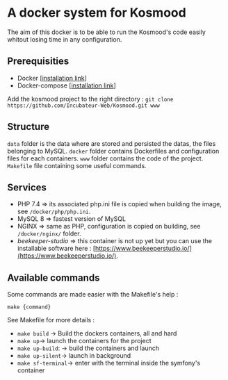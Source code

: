 # A docker system for Kosmood

The aim of this docker is to be able to run the Kosmood's code easily whitout losing time in any configuration.

## Prerequisities

* Docker [[installation link](https://docs.docker.com/get-docker/)]
* Docker-compose [[installation link](https://docs.docker.com/compose/install/)]

Add the kosmood project to the right directory : `git clone https://github.com/Incubateur-Web/Kosmood.git www`

## Structure

`data` folder is the data where are stored and persisted the datas, the files belonging to MySQL.
`docker` folder contains Dockerfiles and configuration files for each containers.
`www` folder contains the code of the project.
`Makefile` file containing some useful commands.

## Services

* PHP 7.4 => its associated php.ini file is copied when building the image, see `/docker/php/php.ini`.
* MySQL 8 => fastest version of MySQL
* NGINX => same as PHP, configuration is copied on building, see `/docker/nginx/` folder.
* *beekeeper-studio* => this container is not up yet but you can use the installable software here : [https://www.beekeeperstudio.io/](https://www.beekeeperstudio.io/).

## Available commands

Some commands are made easier with the Makefile's help :

```=bash
make {command}
```

See Makefile for more details :

* `make build` -> Build the dockers containers, all and hard
* `make up`-> launch the containers for the project
* `make up-build`: -> build the containers and launch
* `make up-silent`-> launch in background
* `make sf-terminal`-> enter with the terminal inside the symfony's container
